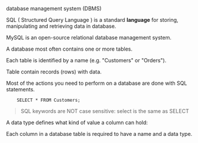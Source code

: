 database management system (DBMS)

SQL ( Structured Query Language ) is a standard **language** for storing, manipulating and retrieving data in database.

MySQL is an open-source relational database management system.

A database most often contains one or more tables.

Each table is identified by a name (e.g. "Customers" or "Orders").

Table contain records (rows) with data.

Most of the actions you need to perform on a database are done with SQL statements.

        SELECT * FROM Customers;

> SQL keywords are NOT case sensitive: select is the same as SELECT

A data type defines what kind of value a column can hold: 

Each column in a database table is required to have a name and a data type.